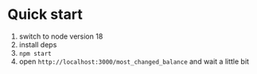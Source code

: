 # Quick start

1. switch to node version 18
2. install deps
3. `npm start`
4. open `http://localhost:3000/most_changed_balance` and wait a little bit
